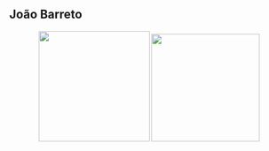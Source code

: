## João Barreto

<div align="center">
  <img src="https://github-readme-stats.vercel.app/api?username=jb-2499&show_icons=true&theme=synthwave" height="200"/>
  <img src="https://github-readme-stats.vercel.app/api/top-langs/?username=jb-2499&layout=donut&theme=synthwave" height="195"/>
</div>
